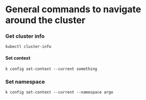 # General commands to navigate around the cluster

### Get cluster info
```
kubectl cluster-info
```

#### Set context
```
k config set-context --current something
```
 

### Set namespace

```
k config set-context --current --namespace argo
```
